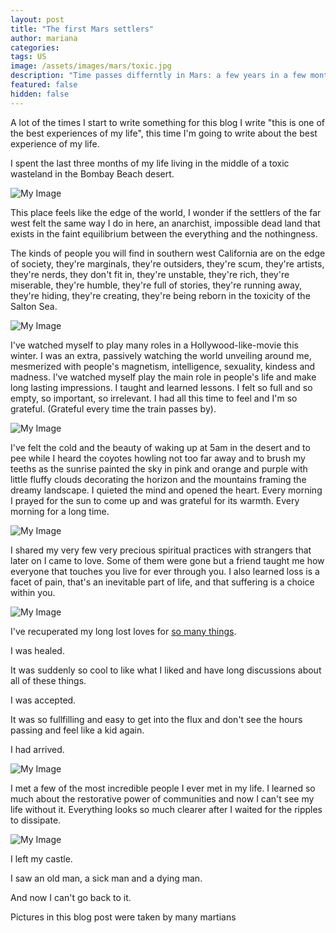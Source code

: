 ```yaml
---
layout: post
title: "The first Mars settlers"
author: mariana
categories:
tags: US
image: /assets/images/mars/toxic.jpg
description: "Time passes differntly in Mars: a few years in a few months"
featured: false
hidden: false
---
```


A lot of the times I start to write something for this blog I write "this is one of the best experiences of my life", this time I'm going to write about the best experience of my life.

I spent the last three months of my life living in the middle of a toxic wasteland in the Bombay Beach desert.

![My Image](/assets/images/mars/nothing.jpeg)

This place feels like the edge of the world, I wonder if the settlers of the far west felt the same way I do in here, an anarchist, impossible dead land that exists in the faint equilibrium between the everything and the nothingness.

The kinds of people you will find in southern west California are on the edge of society, they're marginals, they're outsiders, they're scum, they're artists, they're nerds, they don't fit in, they're unstable, they're rich, they're miserable, they're humble, they're full of stories, they're running away, they're hiding, they're creating, they're being reborn in the toxicity of the Salton Sea.

![My Image](/assets/images/mars/people.JPG)

I've watched myself to play many roles in a Hollywood-like-movie this winter. I was an extra, passively watching the world unveiling around me, mesmerized with people's magnetism, intelligence, sexuality, kindess and madness. I've watched myself play the main role in people's life and make long lasting impressions. I taught and learned lessons. I felt so full and so empty, so important, so irrelevant. I had all this time to feel and I'm so grateful. (Grateful every time the train passes by).

![My Image](/assets/images/mars/me.JPG)

I've felt the cold and the beauty of waking up at 5am in the desert and to pee while I heard the coyotes howling not too far away and to brush my teeths as the sunrise painted the sky in pink and orange and purple with little fluffy clouds decorating the horizon and the mountains framing the dreamy landscape. I quieted the mind and opened the heart. Every morning I prayed for the sun to come up and was grateful for its warmth. Every morning for a long time.

![My Image](/assets/images/mars/sky.JPG)

I shared my very few very precious spiritual practices with strangers that later on I came to love. Some of them were gone but a friend taught me how everyone that touches you live for ever through you. I also learned loss is a facet of pain, that's an inevitable part of life, and that suffering is a choice within you.

![My Image](/assets/images/mars/party.JPG)

I've recuperated my long lost loves for [so many things](cyborgdream.github.io/).

I was healed.

It was suddenly so cool to like what I liked and have long discussions about all of these things.

I was accepted.

It was so fullfilling and easy to get into the flux and don't see the hours passing and feel like a kid again.

I had arrived.

![My Image](/assets/images/mars/mars.JPG)

I met a few of the most incredible people I ever met in my life. I learned so much about the restorative power of communities and now I can't see my life without it. Everything looks so much clearer after I waited for the ripples to dissipate.

![My Image](/assets/images/mars/share.JPG)

I left my castle.

I saw an old man, a sick man and a dying man.

And now I can't go back to it.

Pictures in this blog post were taken by many martians 